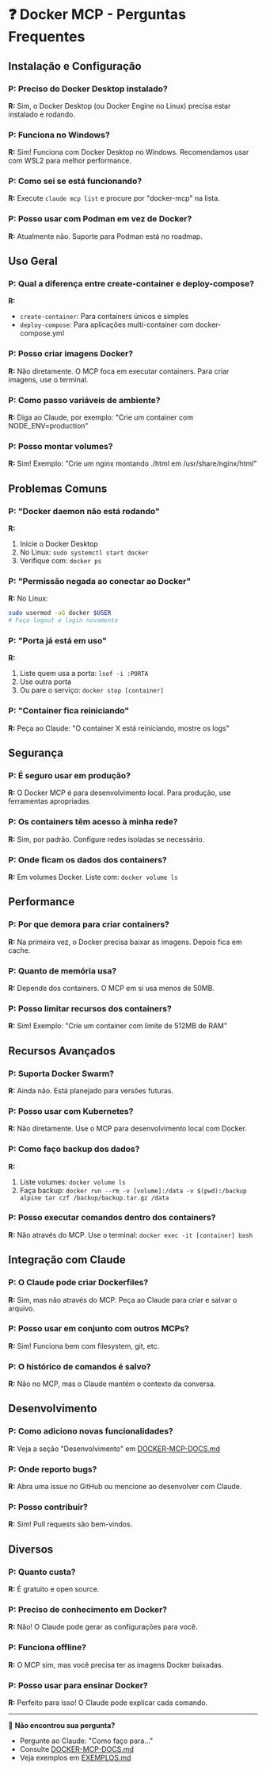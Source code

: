 # ❓ Docker MCP - Perguntas Frequentes

## Instalação e Configuração

### P: Preciso do Docker Desktop instalado?
**R:** Sim, o Docker Desktop (ou Docker Engine no Linux) precisa estar instalado e rodando.

### P: Funciona no Windows?
**R:** Sim! Funciona com Docker Desktop no Windows. Recomendamos usar com WSL2 para melhor performance.

### P: Como sei se está funcionando?
**R:** Execute `claude mcp list` e procure por "docker-mcp" na lista.

### P: Posso usar com Podman em vez de Docker?
**R:** Atualmente não. Suporte para Podman está no roadmap.

## Uso Geral

### P: Qual a diferença entre create-container e deploy-compose?
**R:** 
- `create-container`: Para containers únicos e simples
- `deploy-compose`: Para aplicações multi-container com docker-compose.yml

### P: Posso criar imagens Docker?
**R:** Não diretamente. O MCP foca em executar containers. Para criar imagens, use o terminal.

### P: Como passo variáveis de ambiente?
**R:** Diga ao Claude, por exemplo: "Crie um container com NODE_ENV=production"

### P: Posso montar volumes?
**R:** Sim! Exemplo: "Crie um nginx montando ./html em /usr/share/nginx/html"

## Problemas Comuns

### P: "Docker daemon não está rodando"
**R:** 
1. Inicie o Docker Desktop
2. No Linux: `sudo systemctl start docker`
3. Verifique com: `docker ps`

### P: "Permissão negada ao conectar ao Docker"
**R:** No Linux:
```bash
sudo usermod -aG docker $USER
# Faça logout e login novamente
```

### P: "Porta já está em uso"
**R:** 
1. Liste quem usa a porta: `lsof -i :PORTA`
2. Use outra porta
3. Ou pare o serviço: `docker stop [container]`

### P: "Container fica reiniciando"
**R:** Peça ao Claude: "O container X está reiniciando, mostre os logs"

## Segurança

### P: É seguro usar em produção?
**R:** O Docker MCP é para desenvolvimento local. Para produção, use ferramentas apropriadas.

### P: Os containers têm acesso à minha rede?
**R:** Sim, por padrão. Configure redes isoladas se necessário.

### P: Onde ficam os dados dos containers?
**R:** Em volumes Docker. Liste com: `docker volume ls`

## Performance

### P: Por que demora para criar containers?
**R:** Na primeira vez, o Docker precisa baixar as imagens. Depois fica em cache.

### P: Quanto de memória usa?
**R:** Depende dos containers. O MCP em si usa menos de 50MB.

### P: Posso limitar recursos dos containers?
**R:** Sim! Exemplo: "Crie um container com limite de 512MB de RAM"

## Recursos Avançados

### P: Suporta Docker Swarm?
**R:** Ainda não. Está planejado para versões futuras.

### P: Posso usar com Kubernetes?
**R:** Não diretamente. Use o MCP para desenvolvimento local com Docker.

### P: Como faço backup dos dados?
**R:** 
1. Liste volumes: `docker volume ls`
2. Faça backup: `docker run --rm -v [volume]:/data -v $(pwd):/backup alpine tar czf /backup/backup.tar.gz /data`

### P: Posso executar comandos dentro dos containers?
**R:** Não através do MCP. Use o terminal: `docker exec -it [container] bash`

## Integração com Claude

### P: O Claude pode criar Dockerfiles?
**R:** Sim, mas não através do MCP. Peça ao Claude para criar e salvar o arquivo.

### P: Posso usar em conjunto com outros MCPs?
**R:** Sim! Funciona bem com filesystem, git, etc.

### P: O histórico de comandos é salvo?
**R:** Não no MCP, mas o Claude mantém o contexto da conversa.

## Desenvolvimento

### P: Como adiciono novas funcionalidades?
**R:** Veja a seção "Desenvolvimento" em [DOCKER-MCP-DOCS.md](./DOCKER-MCP-DOCS.md)

### P: Onde reporto bugs?
**R:** Abra uma issue no GitHub ou mencione ao desenvolver com Claude.

### P: Posso contribuir?
**R:** Sim! Pull requests são bem-vindos.

## Diversos

### P: Quanto custa?
**R:** É gratuito e open source.

### P: Preciso de conhecimento em Docker?
**R:** Não! O Claude pode gerar as configurações para você.

### P: Funciona offline?
**R:** O MCP sim, mas você precisa ter as imagens Docker baixadas.

### P: Posso usar para ensinar Docker?
**R:** Perfeito para isso! O Claude pode explicar cada comando.

---

🤔 **Não encontrou sua pergunta?** 
- Pergunte ao Claude: "Como faço para..."
- Consulte [DOCKER-MCP-DOCS.md](./DOCKER-MCP-DOCS.md)
- Veja exemplos em [EXEMPLOS.md](./EXEMPLOS.md)